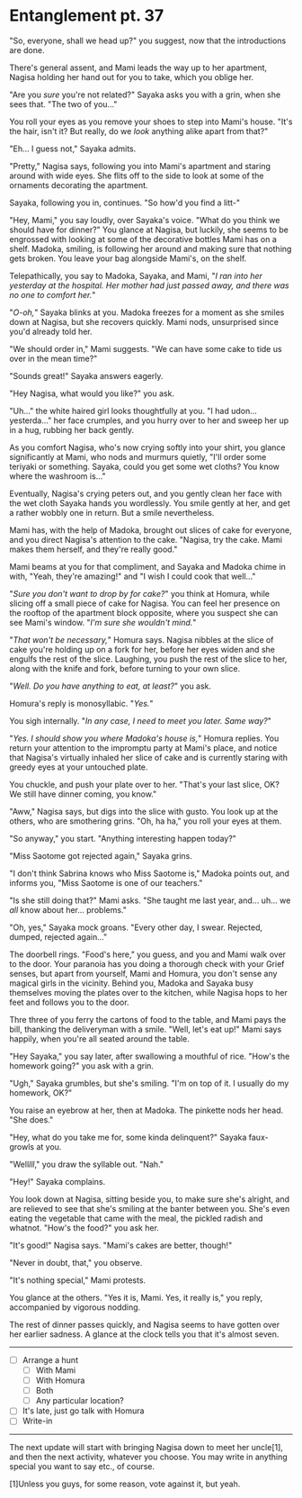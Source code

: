 # Entanglement pt. 37

"So, everyone, shall we head up?" you suggest, now that the introductions are done.

There's general assent, and Mami leads the way up to her apartment, Nagisa holding her hand out for you to take, which you oblige her.

"Are you *sure* you're not related?" Sayaka asks you with a grin, when she sees that. "The two of you..."

You roll your eyes as you remove your shoes to step into Mami's house. "It's the hair, isn't it? But really, do we *look* anything alike apart from that?"

"Eh... I guess not," Sayaka admits.

"Pretty," Nagisa says, following you into Mami's apartment and staring around with wide eyes. She flits off to the side to look at some of the ornaments decorating the apartment.

Sayaka, following you in, continues. "So how'd you find a litt-"

"Hey, Mami," you say loudly, over Sayaka's voice. "What do you think we should have for dinner?" You glance at Nagisa, but luckily, she seems to be engrossed with looking at some of the decorative bottles Mami has on a shelf. Madoka, smiling, is following her around and making sure that nothing gets broken. You leave your bag alongside Mami's, on the shelf.

Telepathically, you say to Madoka, Sayaka, and Mami, "*I ran into her yesterday at the hospital. Her mother had just passed away, and there was no one to comfort her.*"

"*O-oh,*" Sayaka blinks at you. Madoka freezes for a moment as she smiles down at Nagisa, but she recovers quickly. Mami nods, unsurprised since you'd already told her.

"We should order in," Mami suggests. "We can have some cake to tide us over in the mean time?"

"Sounds great!" Sayaka answers eagerly.

"Hey Nagisa, what would you like?" you ask.

"Uh..." the white haired girl looks thoughtfully at you. "I had udon... yesterda..." her face crumples, and you hurry over to her and sweep her up in a hug, rubbing her back gently.

As you comfort Nagisa, who's now crying softly into your shirt, you glance significantly at Mami, who nods and murmurs quietly, "I'll order some teriyaki or something. Sayaka, could you get some wet cloths? You know where the washroom is..."

Eventually, Nagisa's crying peters out, and you gently clean her face with the wet cloth Sayaka hands you wordlessly. You smile gently at her, and get a rather wobbly one in return. But a smile nevertheless.

Mami has, with the help of Madoka, brought out slices of cake for everyone, and you direct Nagisa's attention to the cake. "Nagisa, try the cake. Mami makes them herself, and they're really good."

Mami beams at you for that compliment, and Sayaka and Madoka chime in with, "Yeah, they're amazing!" and "I wish I could cook that well..."

"*Sure you don't want to drop by for cake?*" you think at Homura, while slicing off a small piece of cake for Nagisa. You can feel her presence on the rooftop of the apartment block opposite, where you suspect she can see Mami's window. "*I'm sure she wouldn't mind.*"

"*That won't be necessary,*" Homura says. Nagisa nibbles at the slice of cake you're holding up on a fork for her, before her eyes widen and she engulfs the rest of the slice. Laughing, you push the rest of the slice to her, along with the knife and fork, before turning to your own slice.

"*Well. Do you have anything to eat, at least?*" you ask.

Homura's reply is monosyllabic. "*Yes.*"

You sigh internally. "*In any case, I need to meet you later. Same way?*"

"*Yes. I should show you where Madoka's house is,*" Homura replies. You return your attention to the impromptu party at Mami's place, and notice that Nagisa's virtually inhaled her slice of cake and is currently staring with greedy eyes at your untouched plate.

You chuckle, and push your plate over to her. "That's your last slice, OK? We still have dinner coming, you know."

"Aww," Nagisa says, but digs into the slice with gusto. You look up at the others, who are smothering grins. "Oh, ha ha," you roll your eyes at them.

"So anyway," you start. "Anything interesting happen today?"

"Miss Saotome got rejected again," Sayaka grins.

"I don't think Sabrina knows who Miss Saotome is," Madoka points out, and informs you, "Miss Saotome is one of our teachers."

"Is she still doing that?" Mami asks. "She taught me last year, and... uh... we *all* know about her... problems."

"Oh, yes," Sayaka mock groans. "Every other day, I swear. Rejected, dumped, rejected again..."

The doorbell rings. "Food's here," you guess, and you and Mami walk over to the door. Your paranoia has you doing a thorough check with your Grief senses, but apart from yourself, Mami and Homura, you don't sense any magical girls in the vicinity. Behind you, Madoka and Sayaka busy themselves moving the plates over to the kitchen, while Nagisa hops to her feet and follows you to the door.

Thre three of you ferry the cartons of food to the table, and Mami pays the bill, thanking the deliveryman with a smile. "Well, let's eat up!" Mami says happily, when you're all seated around the table.

"Hey Sayaka," you say later, after swallowing a mouthful of rice. "How's the homework going?" you ask with a grin.

"Ugh," Sayaka grumbles, but she's smiling. "I'm on top of it. I usually do my homework, OK?"

You raise an eyebrow at her, then at Madoka. The pinkette nods her head. "She does."

"Hey, what do you take me for, some kinda delinquent?" Sayaka faux-growls at you.

"Well*lll*," you draw the syllable out. "Nah."

"Hey!" Sayaka complains.

You look down at Nagisa, sitting beside you, to make sure she's alright, and are relieved to see that she's smiling at the banter between you. She's even eating the vegetable that came with the meal, the pickled radish and whatnot. "How's the food?" you ask her.

"It's good!" Nagisa says. "Mami's cakes are better, though!"

"Never in doubt, that," you observe.

"It's nothing special," Mami protests.

You glance at the others. "Yes it is, Mami. Yes, it really is," you reply, accompanied by vigorous nodding.

The rest of dinner passes quickly, and Nagisa seems to have gotten over her earlier sadness. A glance at the clock tells you that it's almost seven.

---

- [ ] Arrange a hunt
  - [ ] With Mami
  - [ ] With Homura
  - [ ] Both
  - [ ] Any particular location?
- [ ] It's late, just go talk with Homura
- [ ] Write-in

---

The next update will start with bringing Nagisa down to meet her uncle\[1]​, and then the next activity, whatever you choose. You may write in anything special you want to say etc., of course.

\[1]​Unless you guys, for some reason, vote against it, but yeah.
